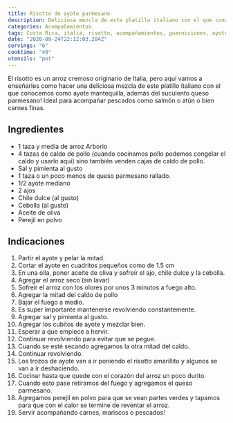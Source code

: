 ```yaml
---
title: Risotto de ayote parmesano
description: Deliciosa mezcla de este platillo italiano con el que conocemos como ayote mantequilla!
categories: Acompañamientos
tags: Costa Rica, italia, risotto, acompañamientos, guarniciones, ayote, parmesano
date: "2020-09-24T22:12:03.284Z"
servings: "6"
cooktime: "40"
utensils: "pot"
---
```

El risotto es un arroz cremoso originario de Italia, pero aquí vamos a enseñarles como hacer una deliciosa mezcla de este platillo italiano con el que conocemos como ayote mantequilla, además del suculento queso parmesano! Ideal para acompañar pescados como salmón o atún o bien carnes finas.

## Ingredientes

- 1 taza y media de arroz Arborio
- 4 tazas de caldo de pollo (cuando cocinamos pollo podemos congelar el caldo y usarlo aquí) sino también venden cajas de caldo de pollo.
- Sal y pimienta al gusto
- 1 taza o un poco menos de queso parmesano rallado.
- 1/2 ayote mediano
- 2 ajos
- Chile dulce (al gusto)
- Cebolla (al gusto)
- Aceite de oliva
- Perejil en polvo

## Indicaciones

1. Partir el ayote y pelar la mitad.
2. Cortar el ayote en cuadritos pequeños como de 1.5 cm
3. En una olla, poner aceite de oliva y sofreír el ajo, chile dulce y la cebolla.
4. Agregar el arroz seco (sin lavar)
5. Sofreír el arroz con los olores por unos 3 minutos a fuego alto.
6. Agregar la mitad del caldo de pollo
7. Bajar el fuego a medio.
8. Es super importante mantenerse revolviendo constantemente.
9. Agregar sal y pimienta al gusto.
10. Agregar los cubitos de ayote y mezclar bien.
11. Esperar a que empiece a hervir.
12. Continuar revolviendo para evitar que se pegue.
13. Cuando se esté secando agregamos la otra mitad del caldo.
14. Continuar revolviendo.
15. Los trozos de ayote van a ir poniendo el risotto amarillito y algunos se van a ir deshaciendo.
16. Cocinar hasta que quede con el corazón del arroz un poco durito.
17. Cuando esto pase retiramos del fuego y agregamos el queso parmesano.
18. Agregamos perejil en polvo para que se vean partes verdes y tapamos para que con el calor se termine de reventar el arroz.
19. Servir acompañando carnes, mariscos o pescados!
